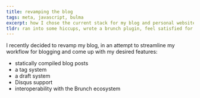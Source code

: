 ```yaml
---
title: revamping the blog
tags: meta, javascript, bulma
excerpt: how I chose the current stack for my blog and personal website.
tldr: ran into some hiccups, wrote a brunch plugin, feel satisfied for the moment.
---
```


I recently decided to revamp my blog, in an attempt to streamline my workflow for blogging and come up with my desired features:

  * statically compiled blog posts
  * a tag system
  * a draft system
  * Disqus support
  * interoperability with the Brunch ecosystem

